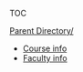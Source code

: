 TOC  
<link rel="stylesheet" href="../style.css"> 

[Parent Directory/](../)
* [Course info](./courses.json)
* [Faculty info](./faculty.json)
